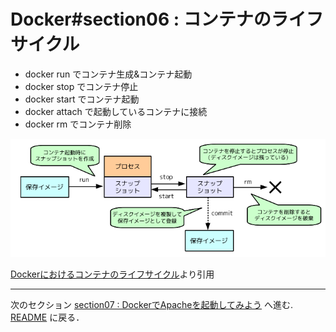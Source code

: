 # Docker#section06 : コンテナのライフサイクル

- docker run でコンテナ生成&コンテナ起動
- docker stop でコンテナ停止
- docker start でコンテナ起動
- docker attach で起動しているコンテナに接続
- docker rm でコンテナ削除

![lifecycle](img/life_cycle.png "lifecycle")

[Dockerにおけるコンテナのライフサイクル](http://enakai00.hatenablog.com/entry/20140628/1403933390)より引用

---

次のセクション [section07 : DockerでApacheを起動してみよう](./StartApache.md) へ進む.  
[README](./README.md) に戻る．
